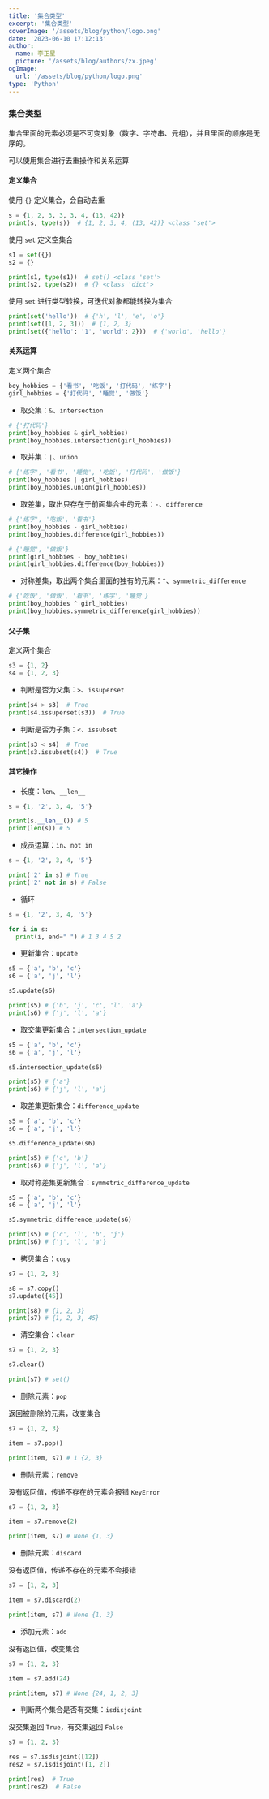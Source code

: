 ```yaml
---
title: '集合类型'
excerpt: '集合类型'
coverImage: '/assets/blog/python/logo.png'
date: '2023-06-10 17:12:13'
author:
  name: 李正星
  picture: '/assets/blog/authors/zx.jpeg'
ogImage:
  url: '/assets/blog/python/logo.png'
type: 'Python'
---
```


### 集合类型

集合里面的元素必须是不可变对象（数字、字符串、元组），并且里面的顺序是无序的。

可以使用集合进行去重操作和关系运算

#### 定义集合

使用 `{}` 定义集合，会自动去重

```python
s = {1, 2, 3, 3, 3, 4, (13, 42)}
print(s, type(s))  # {1, 2, 3, 4, (13, 42)} <class 'set'>
```

使用 `set` 定义空集合

```python
s1 = set({})
s2 = {}

print(s1, type(s1))  # set() <class 'set'>
print(s2, type(s2))  # {} <class 'dict'>
```

使用 `set` 进行类型转换，可迭代对象都能转换为集合

```python
print(set('hello'))  # {'h', 'l', 'e', 'o'}
print(set([1, 2, 3]))  # {1, 2, 3}
print(set({'hello': '1', 'world': 2}))  # {'world', 'hello'}
```

#### 关系运算

定义两个集合

```python
boy_hobbies = {'看书', '吃饭', '打代码', '练字'}
girl_hobbies = {'打代码', '睡觉', '做饭'}
```

- 取交集：`&`、`intersection`

```python
# {'打代码'}
print(boy_hobbies & girl_hobbies)  
print(boy_hobbies.intersection(girl_hobbies))
```

- 取并集：`|`、`union`

```python
# {'练字', '看书', '睡觉', '吃饭', '打代码', '做饭'}
print(boy_hobbies | girl_hobbies)  
print(boy_hobbies.union(girl_hobbies))
```

- 取差集，取出只存在于前面集合中的元素：`-`、`difference`

```python
# {'练字', '吃饭', '看书'}
print(boy_hobbies - girl_hobbies)  
print(boy_hobbies.difference(girl_hobbies))

# {'睡觉', '做饭'}
print(girl_hobbies - boy_hobbies)  
print(girl_hobbies.difference(boy_hobbies)) 
```

- 对称差集，取出两个集合里面的独有的元素：`^`、`symmetric_difference`

```python
# {'吃饭', '做饭', '看书', '练字', '睡觉'}
print(boy_hobbies ^ girl_hobbies) 
print(boy_hobbies.symmetric_difference(girl_hobbies)) 
```

#### 父子集

定义两个集合

```python
s3 = {1, 2}
s4 = {1, 2, 3}
```

- 判断是否为父集：`>`、`issuperset`

```python
print(s4 > s3)  # True
print(s4.issuperset(s3))  # True
```

- 判断是否为子集：`<`、`issubset`

```python
print(s3 < s4)  # True
print(s3.issubset(s4))  # True
```

#### 其它操作

- 长度：`len`、`__len__`

```python
s = {1, '2', 3, 4, '5'}

print(s.__len__()) # 5
print(len(s)) # 5
```

- 成员运算：`in`、`not in`

```python
s = {1, '2', 3, 4, '5'}

print('2' in s) # True
print('2' not in s) # False
```

- 循环

```python
s = {1, '2', 3, 4, '5'}

for i in s:
  print(i, end=" ") # 1 3 4 5 2 
```

- 更新集合：`update`

```python
s5 = {'a', 'b', 'c'}
s6 = {'a', 'j', 'l'}

s5.update(s6)

print(s5) # {'b', 'j', 'c', 'l', 'a'}
print(s6) # {'j', 'l', 'a'}
```

- 取交集更新集合：`intersection_update`

```python
s5 = {'a', 'b', 'c'}
s6 = {'a', 'j', 'l'}

s5.intersection_update(s6)

print(s5) # {'a'}
print(s6) # {'j', 'l', 'a'}
```

- 取差集更新集合：`difference_update`

```python
s5 = {'a', 'b', 'c'}
s6 = {'a', 'j', 'l'}

s5.difference_update(s6)

print(s5) # {'c', 'b'}
print(s6) # {'j', 'l', 'a'}
```

- 取对称差集更新集合：`symmetric_difference_update`

```python
s5 = {'a', 'b', 'c'}
s6 = {'a', 'j', 'l'}

s5.symmetric_difference_update(s6)

print(s5) # {'c', 'l', 'b', 'j'}
print(s6) # {'j', 'l', 'a'}
```

- 拷贝集合：`copy`

```python
s7 = {1, 2, 3}

s8 = s7.copy()
s7.update({45})

print(s8) # {1, 2, 3}
print(s7) # {1, 2, 3, 45}
```

- 清空集合：`clear`

```python
s7 = {1, 2, 3}

s7.clear()

print(s7) # set()
```

- 删除元素：`pop`

返回被删除的元素，改变集合

```python
s7 = {1, 2, 3}

item = s7.pop()

print(item, s7) # 1 {2, 3}
```

- 删除元素：`remove`

没有返回值，传递不存在的元素会报错 `KeyError`

```python
s7 = {1, 2, 3}

item = s7.remove(2)

print(item, s7) # None {1, 3}
```

- 删除元素：`discard`

没有返回值，传递不存在的元素不会报错

```python
s7 = {1, 2, 3}

item = s7.discard(2)

print(item, s7) # None {1, 3}
```

- 添加元素：`add`

没有返回值，改变集合

```python
s7 = {1, 2, 3}

item = s7.add(24)

print(item, s7) # None {24, 1, 2, 3}
```

- 判断两个集合是否有交集：`isdisjoint`

没交集返回 `True`，有交集返回 `False`

```python
s7 = {1, 2, 3}

res = s7.isdisjoint([12])
res2 = s7.isdisjoint([1, 2])

print(res)  # True
print(res2)  # False
```